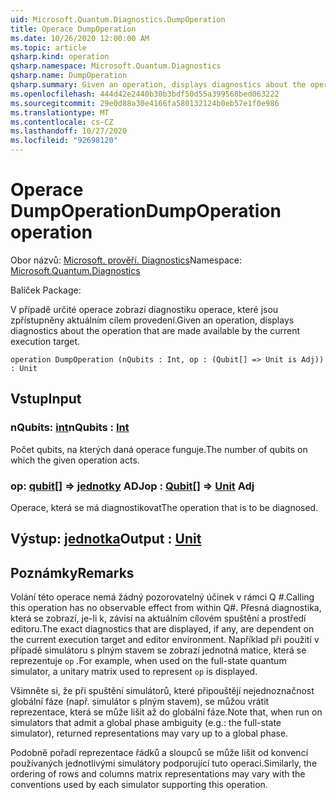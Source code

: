 ```yaml
---
uid: Microsoft.Quantum.Diagnostics.DumpOperation
title: Operace DumpOperation
ms.date: 10/26/2020 12:00:00 AM
ms.topic: article
qsharp.kind: operation
qsharp.namespace: Microsoft.Quantum.Diagnostics
qsharp.name: DumpOperation
qsharp.summary: Given an operation, displays diagnostics about the operation that are made available by the current execution target.
ms.openlocfilehash: 444d42e2440b30b3bdf50d55a399568bed063222
ms.sourcegitcommit: 29e0d88a30e4166fa580132124b0eb57e1f0e986
ms.translationtype: MT
ms.contentlocale: cs-CZ
ms.lasthandoff: 10/27/2020
ms.locfileid: "92698120"
---
```

# <a name="dumpoperation-operation"></a><span data-ttu-id="d630c-102">Operace DumpOperation</span><span class="sxs-lookup"><span data-stu-id="d630c-102">DumpOperation operation</span></span>

<span data-ttu-id="d630c-103">Obor názvů: [Microsoft. prověří. Diagnostics](xref:Microsoft.Quantum.Diagnostics)</span><span class="sxs-lookup"><span data-stu-id="d630c-103">Namespace: [Microsoft.Quantum.Diagnostics](xref:Microsoft.Quantum.Diagnostics)</span></span>

<span data-ttu-id="d630c-104">Balíček [](https://nuget.org/packages/)</span><span class="sxs-lookup"><span data-stu-id="d630c-104">Package: [](https://nuget.org/packages/)</span></span>


<span data-ttu-id="d630c-105">V případě určité operace zobrazí diagnostiku operace, které jsou zpřístupněny aktuálním cílem provedení.</span><span class="sxs-lookup"><span data-stu-id="d630c-105">Given an operation, displays diagnostics about the operation that are made available by the current execution target.</span></span>

```qsharp
operation DumpOperation (nQubits : Int, op : (Qubit[] => Unit is Adj)) : Unit
```


## <a name="input"></a><span data-ttu-id="d630c-106">Vstup</span><span class="sxs-lookup"><span data-stu-id="d630c-106">Input</span></span>

### <a name="nqubits--int"></a><span data-ttu-id="d630c-107">nQubits: [int](xref:microsoft.quantum.lang-ref.int)</span><span class="sxs-lookup"><span data-stu-id="d630c-107">nQubits : [Int](xref:microsoft.quantum.lang-ref.int)</span></span>

<span data-ttu-id="d630c-108">Počet qubits, na kterých daná operace funguje.</span><span class="sxs-lookup"><span data-stu-id="d630c-108">The number of qubits on which the given operation acts.</span></span>


### <a name="op--qubit--unit-adj"></a><span data-ttu-id="d630c-109">op: [qubit](xref:microsoft.quantum.lang-ref.qubit)[] => [jednotky](xref:microsoft.quantum.lang-ref.unit) ADJ</span><span class="sxs-lookup"><span data-stu-id="d630c-109">op : [Qubit](xref:microsoft.quantum.lang-ref.qubit)[] => [Unit](xref:microsoft.quantum.lang-ref.unit) Adj</span></span>

<span data-ttu-id="d630c-110">Operace, která se má diagnostikovat</span><span class="sxs-lookup"><span data-stu-id="d630c-110">The operation that is to be diagnosed.</span></span>



## <a name="output--unit"></a><span data-ttu-id="d630c-111">Výstup: [jednotka](xref:microsoft.quantum.lang-ref.unit)</span><span class="sxs-lookup"><span data-stu-id="d630c-111">Output : [Unit](xref:microsoft.quantum.lang-ref.unit)</span></span>



## <a name="remarks"></a><span data-ttu-id="d630c-112">Poznámky</span><span class="sxs-lookup"><span data-stu-id="d630c-112">Remarks</span></span>

<span data-ttu-id="d630c-113">Volání této operace nemá žádný pozorovatelný účinek v rámci Q #.</span><span class="sxs-lookup"><span data-stu-id="d630c-113">Calling this operation has no observable effect from within Q#.</span></span> <span data-ttu-id="d630c-114">Přesná diagnostika, která se zobrazí, je-li k, závisí na aktuálním cílovém spuštění a prostředí editoru.</span><span class="sxs-lookup"><span data-stu-id="d630c-114">The exact diagnostics that are displayed, if any, are dependent on the current execution target and editor environment.</span></span>
<span data-ttu-id="d630c-115">Například při použití v případě simulátoru s plným stavem se zobrazí jednotná matice, která se reprezentuje `op` .</span><span class="sxs-lookup"><span data-stu-id="d630c-115">For example, when used on the full-state quantum simulator, a unitary matrix used to represent `op` is displayed.</span></span>

<span data-ttu-id="d630c-116">Všimněte si, že při spuštění simulátorů, které připouštějí nejednoznačnost globální fáze (např. simulátor s plným stavem), se můžou vrátit reprezentace, která se může lišit až do globální fáze.</span><span class="sxs-lookup"><span data-stu-id="d630c-116">Note that, when run on simulators that admit a global phase ambiguity (e.g.: the full-state simulator), returned representations may vary up to a global phase.</span></span>

<span data-ttu-id="d630c-117">Podobně pořadí reprezentace řádků a sloupců se může lišit od konvencí používaných jednotlivými simulátory podporující tuto operaci.</span><span class="sxs-lookup"><span data-stu-id="d630c-117">Similarly, the ordering of rows and columns matrix representations may vary with the conventions used by each simulator supporting this operation.</span></span>